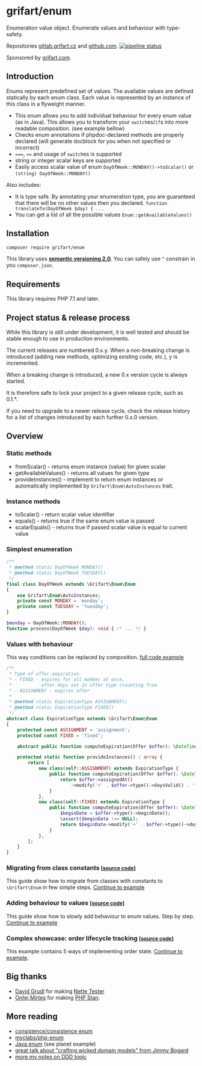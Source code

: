 # grifart/enum

Enumeration value object. Enumerate values and behaviour with type-safety.

Repositories [gitlab.grifart.cz](https://gitlab.grifart.cz/jkuchar1/grifart-enum)
and [github.com](https://github.com/grifart/enum).
[![pipeline status](https://gitlab.grifart.cz/jkuchar1/grifart-enum/badges/master/pipeline.svg)](https://gitlab.grifart.cz/jkuchar1/grifart-enum/commits/master)

Sponsored by [grifart.com](https://grifart.com).

## Introduction

Enums represent predefined set of values. The available values are defined statically by each enum class. Each value is represented by an instance of this class in a flyweight manner.

- This enum allows you to add individual behaviour for every enum value (as in Java). This allows you to transform your `switch`es/`if`s into more readable composition. (see example bellow)
- Checks enum annotations if phpdoc-declared methods are properly declared (will generate docblock for you when not specified or incorrect)
- `===`, `==` and usage of `switch`es is supported
- string or integer scalar keys are supported
- Easily access scalar value of enum `DayOfWeek::MONDAY()->toScalar()` or `(string) DayOfWeek::MONDAY()`

Also includes:

- It is type safe. By annotating your enumeration type, you are guaranteed that there will be no other values then you declared. `function translateTo(DayOfWeek $day) { ...`
- You can get a list of all the possible values `Enum::getAvailableValues()`

## Installation

```bash
composer require grifart/enum
```

This library uses [**semantic versioning 2.0**](https://semver.org/spec/v2.0.0.html).
You can safely use `^` constrain in you `composer.json`.

## Requirements

This library requires PHP 7.1 and later.

## Project status & release process

While this library is still under development, it is well tested and should be stable enough to use in production environments.

The current releases are numbered 0.x.y. When a non-breaking change is introduced (adding new methods, optimizing existing code, etc.), y is incremented.

When a breaking change is introduced, a new 0.x version cycle is always started.

It is therefore safe to lock your project to a given release cycle, such as 0.1.*.

If you need to upgrade to a newer release cycle, check the release history for a list of changes introduced by each further 0.x.0 version.

## Overview

### Static methods

- fromScalar() - returns enum instance (value) for given scalar
- getAvailableValues() - returns all values for given type
- provideInstances() - implement to return enum instances or automatically implemented by `Grifart\Enum\AutoInstances` trait.

### Instance methods

- toScalar() - return scalar value identifier
- equals() - returns true if the same enum value is passed
- scalarEquals() - returns true if passed scalar value is equal to current value

### Simplest enumeration

```php
/**
 * @method static DayOfWeek MONDAY()
 * @method static DayOfWeek TUESDAY()
 */
final class DayOfWeek extends \Grifart\Enum\Enum
{
    use Grifart\Enum\AutoInstances;
    private const MONDAY = 'monday';
    private const TUESDAY = 'tuesday';
}

$monday = DayOfWeek::MONDAY();
function process(DayOfWeek $day): void { /* ... */ }
````

### Values with behaviour

This way conditions can be replaced by composition. [full code example](tests/Example/LoyaltyProgramExample/example.phpt)

```php
/**
 * Type of offer expiration.
 * - FIXED - expires for all member at once,
 *           after days set in offer type (counting from
 * - ASSIGNMENT - expires after
 *
 * @method static ExpirationType ASSIGNMENT()
 * @method static ExpirationType FIXED()
 */
abstract class ExpirationType extends \Grifart\Enum\Enum
{
	protected const ASSIGNMENT = 'assignment';
	protected const FIXED = 'fixed';

	abstract public function computeExpiration(Offer $offer): \DateTimeImmutable;

	protected static function provideInstances() : array {
		return [
			new class(self::ASSIGNMENT) extends ExpirationType {
				public function computeExpiration(Offer $offer): \DateTimeImmutable {
					return $offer->assignedAt()
						->modify('+' . $offer->type()->daysValid() . ' days');
				}
			},
			new class(self::FIXED) extends ExpirationType {
				public function computeExpiration(Offer $offer): \DateTimeImmutable {
					$beginDate = $offer->type()->beginDate();
					\assert($beginDate !== NULL);
					return $beginDate->modify('+' . $offer->type()->daysValid() . ' days');
				}
			},
		];
	}
}
````

### Migrating from class constants <small>[[source code](tests/Example/MigratingLegacyCode/readme.md)]</small>

This guide show how to migrate from classes with constants to `\Grifart\Enum` in few simple steps. [Continue to example](tests/Example/MigratingLegacyCode/readme.md)

### Adding behaviour to values <small>[[source code](tests/Example/AddingBehaviourToEnum/readme.md)]</small>

This guide show how to slowly add behaviour to enum values. Step by step. [Continue to example](tests/Example/AddingBehaviourToEnum/readme.md)

### Complex showcase: order lifecycle tracking <small>[[source code](tests/Example/OrderState/readme.md)]</small>

This example contains 5 ways of implementing order state. [Continue to example](tests/Example/OrderState/readme.md).

## Big thanks

- [David Grudl](https://github.com/dg) for making [Nette Tester](https://github.com/nette/tester)
- [Onřej Mirtes](https://github.com/ondrejmirtes) for making [PHP Stan](https://github.com/phpstan/phpstan).

## More reading

- [consistence/consistence enum](https://github.com/consistence/consistence/blob/master/docs/Enum/enums.md)
- [myclabs/php-enum](https://github.com/myclabs/php-enum)
- [Java enum](https://docs.oracle.com/javase/tutorial/java/javaOO/enum.html) (see planet example)
- [great talk about "crafting wicked domain models" from Jimmy Bogard](https://vimeo.com/43598193)
- [more my notes on DDD topic](https://gitlab.grifart.cz/jkuchar1/eventsourcing-cqrs-simple-app/blob/master/README.md)



